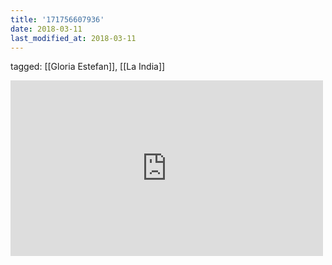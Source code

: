 ```yaml
---
title: '171756607936'
date: 2018-03-11
last_modified_at: 2018-03-11
---
```

tagged: [[Gloria Estefan]], [[La India]]
<iframe allow="accelerometer; autoplay; clipboard-write; encrypted-media; gyroscope; picture-in-picture" allowfullscreen="" frameborder="0" height="281" id="youtube_iframe" src="https://www.youtube.com/embed/p1ENzni7Nnc?feature=oembed&amp;enablejsapi=1&amp;origin=https://safe.txmblr.com&amp;wmode=opaque" width="500"></iframe>